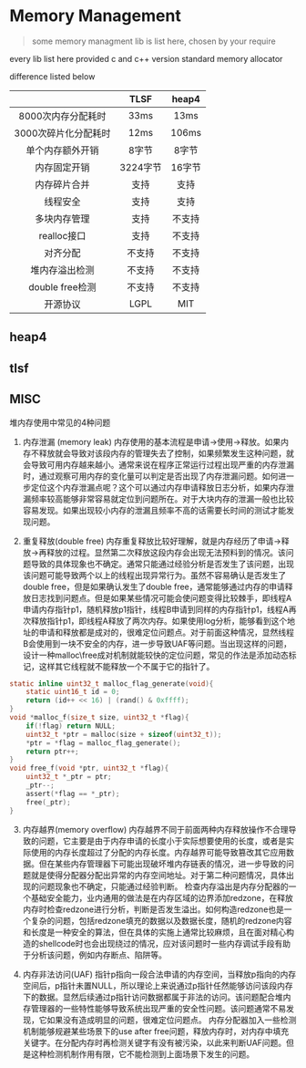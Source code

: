 # Memory Management
> some memory managment lib is list here, chosen by your require

every lib list here provided c and c++ version standard memory allocator

difference listed below

||TLSF|heap4|
|:-:|:-:|:-:|
|8000次内存分配耗时|33ms|13ms|
|3000次碎片化分配耗时|12ms|106ms|
|单个内存额外开销|8字节|8字节|
|内存固定开销|3224字节|16字节|
|内存碎片合并|支持|支持|
|线程安全|支持|支持|
|多块内存管理|支持|不支持|
|realloc接口|支持|不支持|
|对齐分配|不支持|不支持|
|堆内存溢出检测|不支持|不支持|
|double free检测|不支持|不支持|
|开源协议|LGPL|MIT|


## heap4



## tlsf





## MISC

堆内存使用中常见的4种问题
1. 内存泄漏 (memory leak)
内存使用的基本流程是申请->使用->释放。如果内存不释放就会导致对该段内存的管理失去了控制，如果频繁发生这种问题，就会导致可用内存越来越小。通常来说在程序正常运行过程出现严重的内存泄漏时，通过观察可用内存的变化量可以判定是否出现了内存泄漏问题。如何进一步定位这个内存泄漏点呢？这个可以通过内存申请释放日志分析，如果内存泄漏频率较高能够非常容易就定位到问题所在。对于大块内存的泄漏一般也比较容易发现。如果出现较小内存的泄漏且频率不高的话需要长时间的测试才能发现问题。

2. 重复释放(double free)
内存重复释放比较好理解，就是内存经历了申请->释放->再释放的过程。显然第二次释放这段内存会出现无法预料到的情况。该问题导致的具体现象也不确定。通常只能通过经验分析是否发生了该问题，出现该问题可能导致两个以上的线程出现异常行为。虽然不容易确认是否发生了double free，但是如果确认发生了double free，通常能够通过内存的申请释放日志找到问题点。但是如果某些情况可能会使问题变得比较棘手，即线程A申请内存指针p1，随机释放p1指针，线程B申请到同样的内存指针p1，线程A再次释放指针p1，即线程A释放了两次内存。如果使用log分析，能够看到这个地址的申请和释放都是成对的，很难定位问题点。对于前面这种情况，显然线程B会使用到一块不安全的内存，进一步导致UAF等问题。当出现这样的问题，设计一种malloc\free成对机制就能较快的定位问题，常见的作法是添加动态标记，这样其它线程就不能释放一个不属于它的指针了。

```C
static inline uint32_t malloc_flag_generate(void){
    static uint16_t id = 0;
    return (id++ << 16) | (rand() & 0xffff);
}
void *malloc_f(size_t size, uint32_t *flag){
    if(!flag) return NULL;
    uint32_t *ptr = malloc(size + sizeof(uint32_t));
    *ptr = *flag = malloc_flag_generate();
    return ptr++;
}
void free_f(void *ptr, uint32_t *flag){
    uint32_t *_ptr = ptr;
    _ptr--;
    assert(*flag == *_ptr);
    free(_ptr);
}
```
3. 内存越界(memory overflow)
内存越界不同于前面两种内存释放操作不合理导致的问题，它主要是由于内存申请的长度小于实际想要使用的长度，或者是实际使用的内存长度超过了分配的内存长度。内存越界可能导致篡改其它应用数据。但在某些内存管理器下可能出现破坏堆内存链表的情况，进一步导致的问题就是使得分配器分配出异常的内存空间地址。对于第二种问题情况，具体出现的问题现象也不确定，只能通过经验判断。
检查内存溢出是内存分配器的一个基础安全能力，业内通用的做法是在内存区域的边界添加redzone，在释放内存时检查redzone进行分析，判断是否发生溢出。如何构造redzone也是一个复杂的问题，包括redzone填充的数据以及数据长度，随机的redzone内容和长度是一种安全的算法，但在具体的实施上通常比较麻烦，且在面对精心构造的shellcode时也会出现绕过的情况，应对该问题时一些内存调试手段有助于分析该问题，例如内存断点、陷阱等。

4. 内存非法访问(UAF)
指针p指向一段合法申请的内存空间，当释放p指向的内存空间后，p指针未置NULL，所以理论上来说通过p指针任然能够访问该段内存下的数据。显然后续通过p指针访问数据都属于非法的访问。该问题配合堆内存管理器的一些特性能够导致系统出现严重的安全性问题。该问题通常不易发现，它如果没有造成明显的问题，很难定位问题点。
内存分配器加入一些检测机制能够规避某些场景下的use after free问题，释放内存时，对内存中填充关键字。在分配内存时再检测关键字有没有被污染，以此来判断UAF问题。但是这种检测机制作用有限，它不能检测到上面场景下发生的问题。